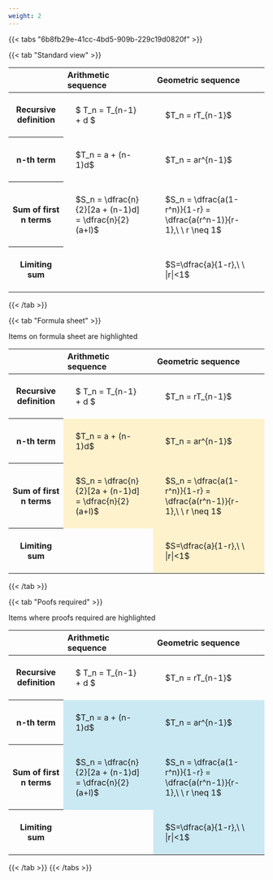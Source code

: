 ```yaml
---
weight: 2
---
```


{{< tabs "6b8fb29e-41cc-4bd5-909b-229c19d0820f" >}}

{{< tab "Standard view" >}}

<style type="text/css">
#T_f8fac th.col_heading {
  text-align: left;
  font-size: 1em;
}
#T_f8fac td {
  text-align: left;
  font-size: 1em;
  padding: 1.5em;
}
</style>
<table id="T_f8fac">
  <thead>
    <tr>
      <th class="blank level0" >&nbsp;</th>
      <th id="T_f8fac_level0_col0" class="col_heading level0 col0" >Arithmetic sequence</th>
      <th id="T_f8fac_level0_col1" class="col_heading level0 col1" >Geometric sequence</th>
    </tr>
  </thead>
  <tbody>
    <tr>
      <th id="T_f8fac_level0_row0" class="row_heading level0 row0" >Recursive definition</th>
      <td id="T_f8fac_row0_col0" class="data row0 col0" >$ T_n = T_{n-1} + d $</td>
      <td id="T_f8fac_row0_col1" class="data row0 col1" >$T_n = rT_{n-1}$</td>
    </tr>
    <tr>
      <th id="T_f8fac_level0_row1" class="row_heading level0 row1" >n-th term</th>
      <td id="T_f8fac_row1_col0" class="data row1 col0" >$T_n = a + (n-1)d$</td>
      <td id="T_f8fac_row1_col1" class="data row1 col1" >$T_n = ar^{n-1}$</td>
    </tr>
    <tr>
      <th id="T_f8fac_level0_row2" class="row_heading level0 row2" >Sum of first n terms</th>
      <td id="T_f8fac_row2_col0" class="data row2 col0" >$S_n = \dfrac{n}{2}[2a + (n-1)d] = \dfrac{n}{2}(a+l)$</td>
      <td id="T_f8fac_row2_col1" class="data row2 col1" >$S_n = \dfrac{a(1-r^n)}{1-r} = \dfrac{a(r^n-1)}{r-1},\ \  r \neq 1$</td>
    </tr>
    <tr>
      <th id="T_f8fac_level0_row3" class="row_heading level0 row3" >Limiting sum</th>
      <td id="T_f8fac_row3_col0" class="data row3 col0" ></td>
      <td id="T_f8fac_row3_col1" class="data row3 col1" >$S=\dfrac{a}{1-r},\ \ |r|<1$</td>
    </tr>
  </tbody>
</table>
{{< /tab >}}

{{< tab "Formula sheet" >}}

Items on formula sheet are highlighted 
<br>
<style type="text/css">
#T_c9358 th.col_heading {
  text-align: left;
  font-size: 1em;
}
#T_c9358 td {
  text-align: left;
  font-size: 1em;
  padding: 1.5em;
}
#T_c9358_row0_col0, #T_c9358_row0_col1, #T_c9358_row3_col0 {
  background-color: rgba(0,0,0,0);
}
#T_c9358_row1_col0, #T_c9358_row1_col1, #T_c9358_row2_col0, #T_c9358_row2_col1, #T_c9358_row3_col1 {
  background-color: rgba(255,194,10, 0.2);
}
</style>
<table id="T_c9358">
  <thead>
    <tr>
      <th class="blank level0" >&nbsp;</th>
      <th id="T_c9358_level0_col0" class="col_heading level0 col0" >Arithmetic sequence</th>
      <th id="T_c9358_level0_col1" class="col_heading level0 col1" >Geometric sequence</th>
    </tr>
  </thead>
  <tbody>
    <tr>
      <th id="T_c9358_level0_row0" class="row_heading level0 row0" >Recursive definition</th>
      <td id="T_c9358_row0_col0" class="data row0 col0" >$ T_n = T_{n-1} + d $</td>
      <td id="T_c9358_row0_col1" class="data row0 col1" >$T_n = rT_{n-1}$</td>
    </tr>
    <tr>
      <th id="T_c9358_level0_row1" class="row_heading level0 row1" >n-th term</th>
      <td id="T_c9358_row1_col0" class="data row1 col0" >$T_n = a + (n-1)d$</td>
      <td id="T_c9358_row1_col1" class="data row1 col1" >$T_n = ar^{n-1}$</td>
    </tr>
    <tr>
      <th id="T_c9358_level0_row2" class="row_heading level0 row2" >Sum of first n terms</th>
      <td id="T_c9358_row2_col0" class="data row2 col0" >$S_n = \dfrac{n}{2}[2a + (n-1)d] = \dfrac{n}{2}(a+l)$</td>
      <td id="T_c9358_row2_col1" class="data row2 col1" >$S_n = \dfrac{a(1-r^n)}{1-r} = \dfrac{a(r^n-1)}{r-1},\ \  r \neq 1$</td>
    </tr>
    <tr>
      <th id="T_c9358_level0_row3" class="row_heading level0 row3" >Limiting sum</th>
      <td id="T_c9358_row3_col0" class="data row3 col0" ></td>
      <td id="T_c9358_row3_col1" class="data row3 col1" >$S=\dfrac{a}{1-r},\ \ |r|<1$</td>
    </tr>
  </tbody>
</table>
{{< /tab >}}

{{< tab "Poofs required" >}}

Items where proofs required are highlighted 
<br>
<style type="text/css">
#T_3a4e9 th.col_heading {
  text-align: left;
  font-size: 1em;
}
#T_3a4e9 td {
  text-align: left;
  font-size: 1em;
  padding: 1.5em;
}
#T_3a4e9_row0_col0, #T_3a4e9_row0_col1, #T_3a4e9_row3_col0 {
  background-color: rgba(0,0,0,0);
}
#T_3a4e9_row1_col0, #T_3a4e9_row1_col1, #T_3a4e9_row2_col0, #T_3a4e9_row2_col1, #T_3a4e9_row3_col1 {
  background-color: rgba(0,150,200, 0.2);
}
</style>
<table id="T_3a4e9">
  <thead>
    <tr>
      <th class="blank level0" >&nbsp;</th>
      <th id="T_3a4e9_level0_col0" class="col_heading level0 col0" >Arithmetic sequence</th>
      <th id="T_3a4e9_level0_col1" class="col_heading level0 col1" >Geometric sequence</th>
    </tr>
  </thead>
  <tbody>
    <tr>
      <th id="T_3a4e9_level0_row0" class="row_heading level0 row0" >Recursive definition</th>
      <td id="T_3a4e9_row0_col0" class="data row0 col0" >$ T_n = T_{n-1} + d $</td>
      <td id="T_3a4e9_row0_col1" class="data row0 col1" >$T_n = rT_{n-1}$</td>
    </tr>
    <tr>
      <th id="T_3a4e9_level0_row1" class="row_heading level0 row1" >n-th term</th>
      <td id="T_3a4e9_row1_col0" class="data row1 col0" >$T_n = a + (n-1)d$</td>
      <td id="T_3a4e9_row1_col1" class="data row1 col1" >$T_n = ar^{n-1}$</td>
    </tr>
    <tr>
      <th id="T_3a4e9_level0_row2" class="row_heading level0 row2" >Sum of first n terms</th>
      <td id="T_3a4e9_row2_col0" class="data row2 col0" >$S_n = \dfrac{n}{2}[2a + (n-1)d] = \dfrac{n}{2}(a+l)$</td>
      <td id="T_3a4e9_row2_col1" class="data row2 col1" >$S_n = \dfrac{a(1-r^n)}{1-r} = \dfrac{a(r^n-1)}{r-1},\ \  r \neq 1$</td>
    </tr>
    <tr>
      <th id="T_3a4e9_level0_row3" class="row_heading level0 row3" >Limiting sum</th>
      <td id="T_3a4e9_row3_col0" class="data row3 col0" ></td>
      <td id="T_3a4e9_row3_col1" class="data row3 col1" >$S=\dfrac{a}{1-r},\ \ |r|<1$</td>
    </tr>
  </tbody>
</table>
{{< /tab >}}
{{< /tabs >}}